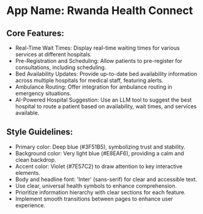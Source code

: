 # **App Name**: Rwanda Health Connect

## Core Features:

- Real-Time Wait Times: Display real-time waiting times for various services at different hospitals.
- Pre-Registration and Scheduling: Allow patients to pre-register for consultations, including scheduling.
- Bed Availability Updates: Provide up-to-date bed availability information across multiple hospitals for medical staff, featuring alerts.
- Ambulance Routing: Offer integration for ambulance routing in emergency situations.
- AI-Powered Hospital Suggestion: Use an LLM tool to suggest the best hospital to route a patient based on availability, wait times, and services available.

## Style Guidelines:

- Primary color: Deep blue (#3F51B5), symbolizing trust and stability.
- Background color: Very light blue (#E8EAF6), providing a calm and clean backdrop.
- Accent color: Violet (#7E57C2) to draw attention to key interactive elements.
- Body and headline font: 'Inter' (sans-serif) for clear and accessible text.
- Use clear, universal health symbols to enhance comprehension.
- Prioritize information hierarchy with clear sections for each feature.
- Implement smooth transitions between pages to enhance user experience.
